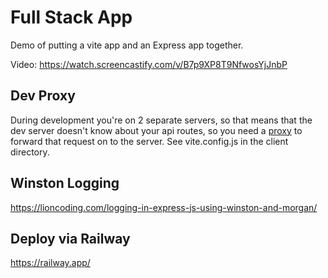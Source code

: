 # Full Stack App

Demo of putting a vite app and an Express app together.

Video: <https://watch.screencastify.com/v/B7p9XP8T9NfwosYjJnbP>

## Dev Proxy

During development you're on 2 separate servers, so that means that the dev server doesn't know about your api routes, so you need a [proxy](https://vitejs.dev/config/server-options.html#server-proxy) to forward that request on to the server. See vite.config.js in the client directory.

## Winston Logging

<https://lioncoding.com/logging-in-express-js-using-winston-and-morgan/>

## Deploy via Railway

<https://railway.app/>